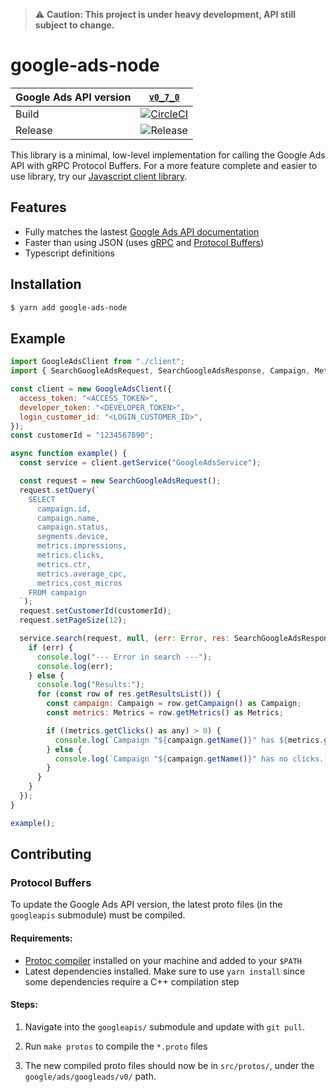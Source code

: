 > ⚠️ **Caution: This project is under heavy development, API still subject to change.**

# google-ads-node

| Google Ads API version |                  [`v0_7_0`](https://developers.google.com/google-ads/api/docs/release-notes#070_2019-01-30)                   |
| ---------------------- | :---------------------------------------------------------------------------------------------------------------------------: |
| Build                  | [![CircleCI](https://circleci.com/gh/Opteo/google-ads-node.svg?style=shield&circle-token=ab3cda2c83e0a13712c96c088871e16ead2b78c7)](https://circleci.com/gh/Opteo/google-ads-node) |
| Release                |                          ![Release](https://img.shields.io/github/release/opteo/google-ads-node.svg)                          |

This library is a minimal, low-level implementation for calling the Google Ads API with gRPC Protocol Buffers. For a more feature complete and easier to use library, try our [Javascript client library](https://github.com/opteo/google-ads-api).

## Features
- Fully matches the lastest [Google Ads API documentation](https://developers.google.com/google-ads/api/reference/rpc/)
- Faster than using JSON (uses [gRPC](https://grpc.io/) and [Protocol Buffers](https://developers.google.com/protocol-buffers/))
- Typescript definitions

## Installation

```bash
$ yarn add google-ads-node
```

## Example
```javascript
import GoogleAdsClient from "./client";
import { SearchGoogleAdsRequest, SearchGoogleAdsResponse, Campaign, Metrics } from "./types";

const client = new GoogleAdsClient({
  access_token: "<ACCESS_TOKEN>",
  developer_token: "<DEVELOPER_TOKEN>",
  login_customer_id: "<LOGIN_CUSTOMER_ID>",
});
const customerId = "1234567890";

async function example() {
  const service = client.getService("GoogleAdsService");

  const request = new SearchGoogleAdsRequest();
  request.setQuery(`
    SELECT 
      campaign.id,
      campaign.name, 
      campaign.status, 
      segments.device, 
      metrics.impressions, 
      metrics.clicks,
      metrics.ctr, 
      metrics.average_cpc, 
      metrics.cost_micros
    FROM campaign
  `);
  request.setCustomerId(customerId);
  request.setPageSize(12);

  service.search(request, null, (err: Error, res: SearchGoogleAdsResponse) => {
    if (err) {
      console.log("--- Error in search ---");
      console.log(err);
    } else {
      console.log("Results:");
      for (const row of res.getResultsList()) {
        const campaign: Campaign = row.getCampaign() as Campaign;
        const metrics: Metrics = row.getMetrics() as Metrics;

        if ((metrics.getClicks() as any) > 0) {
          console.log(`Campaign "${campaign.getName()}" has ${metrics.getClicks()} clicks.`);
        } else {
          console.log(`Campaign "${campaign.getName()}" has no clicks.`);
        }
      }
    }
  });
}

example();

```

## Contributing

### Protocol Buffers

To update the Google Ads API version, the latest proto files (in the `googleapis` submodule) must be compiled.

#### Requirements:

- [Protoc compiler](https://github.com/protocolbuffers/protobuf) installed on your machine and added to your `$PATH`
- Latest dependencies installed. Make sure to use `yarn install` since some dependencies require a C++ compilation step

#### Steps:

1. Navigate into the `googleapis/` submodule and update with `git pull`.

2. Run `make protos` to compile the `*.proto` files

3. The new compiled proto files should now be in `src/protos/`, under the `google/ads/googleads/v0/` path.
